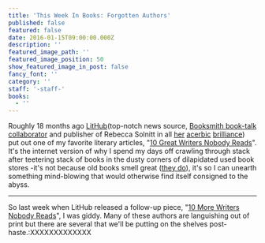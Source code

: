 ```yaml
---
title: 'This Week In Books: Forgotten Authors'
published: false
featured: false
date: 2016-01-15T09:00:00.000Z
description: ''
featured_image_path: ''
featured_image_position: 50
show_featured_image_in_post: false
fancy_font: ''
category: ''
staff: '-staff-'
books:
  - ''
---
```


Roughly 18 months ago [LitHub](http://lithub.com/)(top-notch news source, [Booksmith book-talk collaborator](http://lithub.com/?s=brookline+booksmith) and publisher of Rebecca Solnitt in all [her](http://lithub.com/rebecca-solnit-the-case-of-the-missing-perpetrator/) [acerbic](http://lithub.com/men-explain-lolita-to-me/) [brilliance](http://lithub.com/80-books-no-woman-should-read/)) put out one of my favorite literary articles, "[10 Great Writers Nobody Reads](http://lithub.com/ten-great-writers-nobody-reads/)". It's the internet version of why I spend my days off crawling through stack after teetering stack of books in the dusty corners of dilapidated used book stores -it's not because old books smell great ([they do](http://emilygould.tumblr.com/post/86237068875/three-fragrances-for-people-who-love-old-book)), it's so I can unearth something mind-blowing that would otherwise find itself consigned to the abyss.

---

So last week when LitHub released a follow-up piece, "[10 More Writers Nobody Reads](http://lithub.com/10-more-writers-nobody-reads/)", I was giddy. Many of these authors are languishing out of print but there are several that we'll be putting on the shelves post-haste.:XXXXXXXXXXXXX
